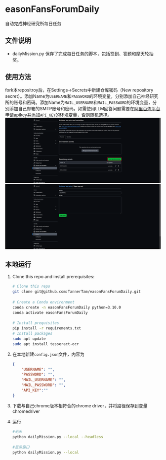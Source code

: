 # easonFansForumDaily
自动完成神经研究所每日任务

## 文件说明
- dailyMission.py 保存了完成每日任务的脚本，包括签到、答题和摩天轮抽奖。

## 使用方法
fork本repositroy后，在Settings->Secrets中新建仓库密码（New repository secret）。添加Name为`USERNAME`和`PASSWORD`的环境变量，分别添加自己神经研究所的账号和密码。添加Name为`MAIL_USERNAME`和`MAIL_PASSWORD`的环境变量，分别添加自己邮箱的SMTP账号和密码。如需使用LLM回答问题需要在[阿里百炼平台](https://bailian.console.aliyun.com)申请apikey并添加`API_KEY`的环境变量，否则随机选择。
![tutorial1](img/tutorial1.png "tutorial1")
![tutorial2](img/tutorial2.png "tutorial2")

## 本地运行
1. Clone this repo and install prerequisites:

    ```bash
    # Clone this repo
    git clone git@github.com:TannerTam/easonFansForumDaily.git
    
    # Create a Conda environment
    conda create -n easonFansForumDaily python=3.10.0
    conda activate easonFansForumDaily
    
    # Install prequisites
    pip install -r requirements.txt
    # Install packages
    sudo apt update
    sudo apt install tesseract-ocr
    ```

2. 在本地新建`config.json`文件，内容为

    ```json
    {
        "USERNAME": "",
        "PASSWORD": "",
        "MAIL_USERNAME": "",
        "MAIL_PASSWORD": "",
        "API_KEY":""
    }
    ```
3. 下载与自己chrome版本相符合的chrome driver，并将路径保存到变量chromedriver
4. 运行

    ```bash
    #无头
    python dailyMission.py --local --headless
    
    #显示窗口
    python dailyMission.py --local
    ```
